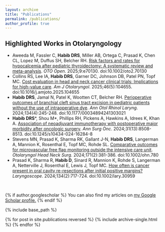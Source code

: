 ```yaml
---
layout: archive
title: "Publications"
permalink: /publications/
author_profile: true
---
```

## Highlighted Works in Otolaryngology
<ul>
    <li>Aweeda M, Fassler C, <b>Habib DRS</b>, Miller AB, Ortega C, Prasad K, Chen CL, Lopez M, Duffus SH, Belcher RH. <a href="https://danielrshabib.github.io/publications/aweeda2025risk">Risk factors and rates for hypocalcemia after pediatric thyroidectomy: A systematic review and meta-analysis</a>. <i>OTO Open</i>. 2025;9:e70130. doi:10.1002/oto2.70130</li>
    <li>Collins RS, Lee IA, <b>Habib DRS</b>, Garner DC, Johnson DB, Patel PN, Topf MC. <a href="https://danielrshabib.github.io/publications/collins2025cost">Cost evaluation in head and neck cancer clinical trials: Implications for high-value care</a>. <i>Am J Otolaryngol</i>. 2025;46(5):104655. doi:10.1016/j.amjoto.2025.104655</li>
    <li><b>Habib DRS</b>, Jamal N, Patel K, Wootten CT, Belcher RH. <a href="https://danielrshabib.github.io/publications/habib2024perioperative">Perioperative outcomes of branchial cleft sinus tract excision in pediatric patients without the use of intraoperative dye</a>. <i>Ann Otol Rhinol Laryng</i>. 2024;134(4):245-248. doi:10.1177/00034894241303021</li>
    <li><b>Habib DRS</b>*, Shou M*, Phillips RH, Pickens A, Hawkins A, Idrees K, Khan A. <a href="https://danielrshabib.github.io/publications/habib2024association">Association of neoadjuvant immunotherapy with postoperative major morbidity after oncologic surgery</a>. <i> Ann Surg Onc</i>. 2024;31(13):8508-8513. doi:10.1245/s10434-024-16284-8</li>
    <li>Stevens MN, Prasad K, Sharma RK, Gallant J-N, <b>Habib DRS</b>, Langerman A, Mannion K, Rosenthal E, Topf MC, Rohde SL. 
    <a href="https://danielrshabib.github.io/publications/stevens2024comparative">Comparative outcomes for microvascular free flap monitoring outside the intensive care unit</a>. <i>Otolaryngol Head Neck Surg</i>. 2024;171(2):381-386. doi:10.1002/ohn.780</li>
  <li>Prasad K, Sharma R, <b>Habib D</b>, Sinard R, Mannion K, Rohde S, Langerman A, Netterville J, Rosenthal E, Lewis J, Topf MC. 
    <a href="https://danielrshabib.github.io/publications/prasad2024how">How often is cancer present in oral cavity re-resections after initial positive margins?</a> <i>Laryngoscope</i>. 2024;134(2):717-724. doi:10.1002/lary.30959</li>
</ul>
<br>

{% if author.googlescholar %}
  You can also find my articles on <u><a href="{{author.googlescholar}}">my Google Scholar profile</a>.</u>
{% endif %}

{% include base_path %}

{% for post in site.publications reversed %}
  {% include archive-single.html %}
{% endfor %}
